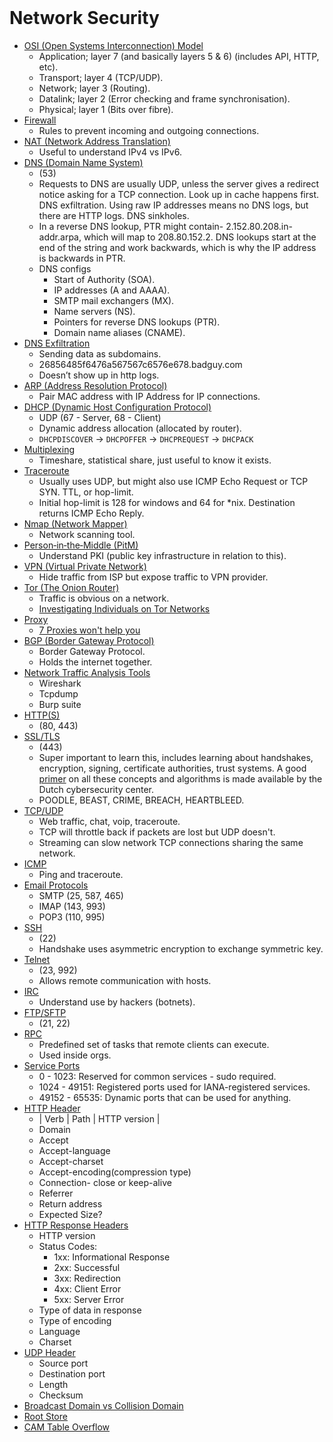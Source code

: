 <br>

# Network Security
- [OSI (Open Systems Interconnection) Model](./01_OSI_Model.md)
    - Application; layer 7 (and basically layers 5 & 6) (includes API, HTTP, etc).
    - Transport; layer 4 (TCP/UDP).
    - Network; layer 3 (Routing).
    - Datalink; layer 2 (Error checking and frame synchronisation).
    - Physical; layer 1 (Bits over fibre).
- [Firewall](./02_Firewall.md)
    - Rules to prevent incoming and outgoing connections.
- [NAT (Network Address Translation)](./03_NAT.md)
    - Useful to understand IPv4 vs IPv6.
- [DNS (Domain Name System)](./04_DNS.md)
    - (53)
    - Requests to DNS are usually UDP, unless the server gives a redirect notice asking for a TCP connection. Look up in cache happens first. DNS exfiltration. Using raw IP addresses means no DNS logs, but there are HTTP logs. DNS sinkholes.
    - In a reverse DNS lookup, PTR might contain- 2.152.80.208.in-addr.arpa, which will map to  208.80.152.2. DNS lookups start at the end of the string and work backwards, which is why the IP address is backwards in PTR.
    - DNS configs
        - Start of Authority (SOA).
        - IP addresses (A and AAAA).
        - SMTP mail exchangers (MX).
        - Name servers (NS).
        - Pointers for reverse DNS lookups (PTR).
        - Domain name aliases (CNAME).
- [DNS Exfiltration](./05_DNS_Exfiltration.md)
    - Sending data as subdomains. 
    - 26856485f6476a567567c6576e678.badguy.com
    - Doesn’t show up in http logs. 
- [ARP (Address Resolution Protocol)](./06_ARP.md)
    - Pair MAC address with IP Address for IP connections. 
- [DHCP (Dynamic Host Configuration Protocol)](./07_DHCP.md)
    - UDP (67 - Server, 68 - Client)
    - Dynamic address allocation (allocated by router).
    - `DHCPDISCOVER` -> `DHCPOFFER` -> `DHCPREQUEST` -> `DHCPACK`
- [Multiplexing](./08_Multiplexing.md)
    - Timeshare, statistical share, just useful to know it exists.
- [Traceroute](./09_Traceroute.md)
    - Usually uses UDP, but might also use ICMP Echo Request or TCP SYN. TTL, or hop-limit.
    - Initial hop-limit is 128 for windows and 64 for *nix. Destination returns ICMP Echo Reply. 
- [Nmap (Network Mapper)](./10_Nmap.md)
    - Network scanning tool.
- [Person‐in‐the‐Middle (PitM)](./11_PitM.md)
    - Understand PKI (public key infrastructure in relation to this).
- [VPN (Virtual Private Network)](./12_VPN.md)
    - Hide traffic from ISP but expose traffic to VPN provider.
- [Tor (The Onion Router)](./13_Tor.md)
    - Traffic is obvious on a network. 
    - [Investigating Individuals on Tor Networks](./14_Investigating_Individuals_on_Tor_Networks.md)
- [Proxy](./15_Proxy.md)
    - [7 Proxies won't help you](./16_7_Proxies.md)
- [BGP (Border Gateway Protocol)](./17_BGP.md)
    - Border Gateway Protocol.
    - Holds the internet together.
- [Network Traffic Analysis Tools](./18_Network_Traffic_Analysis_Tools.md)
    - Wireshark
    - Tcpdump
    - Burp suite
- [HTTP(S)](./19_HTTP_S.md)
    - (80, 443)
- [SSL/TLS](./20_SSL_TLS.md)
    - (443) 
    - Super important to learn this, includes learning about handshakes, encryption, signing, certificate authorities, trust systems. A good [primer](https://english.ncsc.nl/publications/publications/2021/january/19/it-security-guidelines-for-transport-layer-security-2.1) on all these concepts and algorithms is made available by the Dutch cybersecurity center.
    - POODLE, BEAST, CRIME, BREACH, HEARTBLEED.
- [TCP/UDP](./21_TCP_UDP.md)
    - Web traffic, chat, voip, traceroute.
    - TCP will throttle back if packets are lost but UDP doesn't. 
    - Streaming can slow network TCP connections sharing the same network.
- [ICMP](./22_ICMP.md)
    - Ping and traceroute.
- [Email Protocols](./23_Email_Protocols.md)
    - SMTP (25, 587, 465)
    - IMAP (143, 993)
    - POP3 (110, 995)
- [SSH](./24_SSH.md)
    - (22)
    - Handshake uses asymmetric encryption to exchange symmetric key.
- [Telnet](./25_Telnet.md)
    - (23, 992)
    - Allows remote communication with hosts.
- [IRC](./26_IRC.md)
    - Understand use by hackers (botnets).
- [FTP/SFTP](./27_FTP_SFTP.md)
    - (21, 22)
- [RPC](./28_RPC.md)
    - Predefined set of tasks that remote clients can execute.
    - Used inside orgs. 
- [Service Ports](./29_Service_Ports.md)
    - 0 - 1023: Reserved for common services - sudo required. 
    - 1024 - 49151: Registered ports used for IANA-registered services. 
    - 49152 - 65535: Dynamic ports that can be used for anything. 
- [HTTP Header](./30_HTTP_Header.md)
    - | Verb | Path | HTTP version |
    - Domain
    - Accept
    - Accept-language
    - Accept-charset
    - Accept-encoding(compression type)
    - Connection- close or keep-alive
    - Referrer
    - Return address
    - Expected Size?
- [HTTP Response Headers](./31_HTTP_Response_Headers.md)
    - HTTP version
    - Status Codes: 
        - 1xx: Informational Response
        - 2xx: Successful
        - 3xx: Redirection
        - 4xx: Client Error
        - 5xx: Server Error
    - Type of data in response 
    - Type of encoding
    - Language 
    - Charset
- [UDP Header](./32_UDP_Header.md)
    - Source port
    - Destination port
    - Length
    - Checksum
- [Broadcast Domain vs Collision Domain](./33_Broadcast_Domain_vs_Collision_Domain.md)
- [Root Store](./34_Root_Store.md)
- [CAM Table Overflow](./35_CAM_Table_Overflow.md)  
<br>